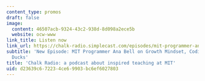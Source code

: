 ```yaml
---
content_type: promos
draft: false
image:
  content: 46507acb-9324-43c2-938d-8d098a2ece5b
  website: ocw-www
link_title: Listen now
link_url: https://chalk-radio.simplecast.com/episodes/mit-programmer-ana-bell-on-growth-mindset-coding-and-rubber-ducks
subtitle: 'New Episode: MIT Programmer Ana Bell on Growth Mindset, Coding, and Rubber
  Ducks'
title: 'Chalk Radio: a podcast about inspired teaching at MIT'
uid: d23639c6-7223-4ce6-9903-bc6ef6027803
---
```

